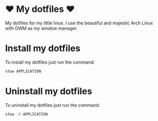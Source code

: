 # ❤ My dotfiles ❤

My dotfiles for my little linux.
I use the beautiful and majestic Arch Linux with DWM as my window manager.

# Install my dotfiles

To install my dotfiles just run the command:
```sh
stow APPLICATION
```

# Uninstall my dotfiles

To uninstall my dotfiles just run the command:
```sh
stow -D APPLICATION
```

